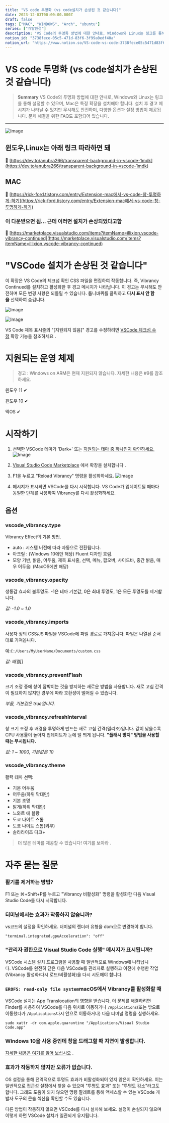 ```yaml
---
title: "VS code 투명화 (vs code설치가 손상된 것 같습니다)"
date: 2023-12-03T00:00:00.000Z
draft: false
tags: ["MAC", "WINDOWS", "Arch", "ubuntu"]
series: ["개발환경"]
description: "VS Code의 투명화 방법에 대한 안내로, Windows와 Linux는 링크를 통해 설정할 수 있으며, Mac은 특정 확장을 설치해야 합니다. 설치 후 경고 메시지가 나타날 수 있지만 무시해도 안전하며, 다양한 옵션과 설정 방법이 제공됩니다. 문제 해결을 위한 FAQ도 포함되어 있습니다."
notion_id: "3738fece-05c5-471d-83f6-3f99a0edf40a"
notion_url: "https://www.notion.so/VS-code-vs-code-3738fece05c5471d83f63f99a0edf40a"
---
```


# VS code 투명화 (vs code설치가 손상된 것 같습니다)

> **Summary**
> VS Code의 투명화 방법에 대한 안내로, Windows와 Linux는 링크를 통해 설정할 수 있으며, Mac은 특정 확장을 설치해야 합니다. 설치 후 경고 메시지가 나타날 수 있지만 무시해도 안전하며, 다양한 옵션과 설정 방법이 제공됩니다. 문제 해결을 위한 FAQ도 포함되어 있습니다.

---

![Image](https://prod-files-secure.s3.us-west-2.amazonaws.com/09ccd4d5-876c-4bba-bbdf-cc77a0a11257/e424f792-fe9f-4f2e-a84e-a1fe3f64ef2c/Untitled.png?X-Amz-Algorithm=AWS4-HMAC-SHA256&X-Amz-Content-Sha256=UNSIGNED-PAYLOAD&X-Amz-Credential=ASIAZI2LB46637W4OQF6%2F20250724%2Fus-west-2%2Fs3%2Faws4_request&X-Amz-Date=20250724T083656Z&X-Amz-Expires=3600&X-Amz-Security-Token=IQoJb3JpZ2luX2VjEAAaCXVzLXdlc3QtMiJHMEUCIQDbP0EEL%2F6IgaKy8UDTvYHQ9gR5EGld0xWyZFa9qkK9fwIgMX9kbuNHxjEwg2rqAzGc%2Fut%2BW1SSBpOc6zLQQuTOiHUq%2FwMIKRAAGgw2Mzc0MjMxODM4MDUiDKu%2Bpl2%2Bj2M%2FnBNQBircA73oZDR0GamFTEE2ck3IIU0d9HuyeVfTTPkzhA8QbpNrCx%2ByzAXdxSsMdr41NOSJGiZScbQhonyCQs6qggVDs%2FZ%2FQw5S1Z5ihyMAkw45%2BHWlOoZd7sNGMs3aMyG7adPrhh2gGZVQy4c3DhKT1FeQn7zGH6rYiLyr3d7XTsQulRW86FhjVILnDNUiC6SexKbDZwWnKw4qeKK1z%2FNiogwgVY7Z0K%2BwUjDqA2Ou8fFsVjVCcR3xbtwEhQ0ObiGG7VeoBWia6E0rooRhNHs71t4akMu9JpaQAqHLqUHmTyD5VSfyTKRG8Z5G%2Fst%2BEORk%2BWIyj%2BhFfnWTJvZED28pZYYlb0MuSzOp%2FI57kRL5Gb68VFH6G7Pzcmq5urcRFK3ZDyC2uNq7eHwXWYI2inKYEaKK1wuRjW1XkNB6Lah5eWv4cUzYiYM%2FEDuildK7OZqfukVFILMdp1EnScemOpMtlE%2BsoM%2Fc2Y13E1N1IGxqsI2%2FrHZdigkdF3j7ih3rg4GgtTFemQwxrUoVFlHccpauxZ8Rys6GNEGvg7Swu9gi6zTvlRsA4sgRrUsLrwS4H56hRqWE%2BTcaUxaPR1sLsprXIdm3yVygbB%2FpSLJrqDbm1KjUnIszlOMDOPhSyCPdaGlzMJDPh8QGOqUB4Jb6IgNSZ2sj%2FWtvumgGA6eOBpQp5bakm%2FwvvffqBOtHlUeuZi6k8n7DyWr8sZDQxXdBDHnCwarqaUVrp8KBDGKjSA029uMBJ4OkGKFcGYa%2F%2FYEM%2B9%2FRKavOvOo7Au8nH2k5xoFGYX2w%2BlICxnPUsKadeSYGIJ7jbA9ptJemnLoG8rmRp9KfjguU7CqJAhe60dqm5sdWTJ3LBEWDipwMcdq8%2Bu%2F%2F&X-Amz-Signature=e974a1fabd9b1fe5fc742099d05f93d0ae61ec4b9064277dc234c20b86d51456&X-Amz-SignedHeaders=host&x-amz-checksum-mode=ENABLED&x-id=GetObject)

## 윈도우,Linux는 아래 링크 따라하면 돼

🔗 [https://dev.to/anubra266/transparent-background-in-vscode-1mdk](https://dev.to/anubra266/transparent-background-in-vscode-1mdk)


## MAC

🔗 [https://rick-ford.tistory.com/entry/Extension-mac에서-vs-code-창-투명하게-하기](https://rick-ford.tistory.com/entry/Extension-mac에서-vs-code-창-투명하게-하기)

### 이 다운받으면 됨… 근데 이러면 설치가 손상되었다고함

🔗 [https://marketplace.visualstudio.com/items?itemName=illixion.vscode-vibrancy-continued](https://marketplace.visualstudio.com/items?itemName=illixion.vscode-vibrancy-continued)

# "VSCode 설치가 손상된 것 같습니다"

이 확장은 VS Code의 체크섬 확인 CSS 파일을 편집하여 작동합니다. 즉, Vibrancy Continued를 설치하고 활성화한 후 경고 메시지가 나타납니다. 이 경고는 무시해도 안전하며 모든 변경 사항은 되돌릴 수 있습니다. 톱니바퀴를 클릭하고 **다시 표시 안 함을** 선택하여 숨깁니다.

![Image](https://github.com/illixion/vscode-vibrancy-continued/raw/HEAD/warn.png)

![Image](https://github.com/illixion/vscode-vibrancy-continued/raw/HEAD/warnfix.png)

VS Code 제목 표시줄의 "[지원되지 않음]" 경고를 수정하려면 [VSCode 체크섬 수정](https://marketplace.visualstudio.com/items?itemName=lehni.vscode-fix-checksums) 확장 기능을 참조하세요 .

# 지원되는 운영 체제

> 경고 : Windows on ARM은 현재 지원되지 않습니다. 자세한 내용은 #9를 참조하세요.

윈도우 11 ✔

윈도우 10 ✔

맥OS ✔

# 시작하기

1. 선택한 VSCode 테마가 'Dark+' 또는 [지원되는 테마 중 하나인지 확인하세요.](https://marketplace.visualstudio.com/items?itemName=illixion.vscode-vibrancy-continued#vscode_vibrancy.theme)
![Image](https://github.com/illixion/vscode-vibrancy-continued/raw/HEAD/step-1.png)

1. [Visual Studio Code Marketplace](https://marketplace.visualstudio.com/items?itemName=illixion.vscode-vibrancy-continued) 에서 확장을 설치합니다 .
1. F1을 누르고 "Reload Vibrancy" 명령을 활성화하세요.
![Image](https://github.com/illixion/vscode-vibrancy-continued/raw/HEAD/step-3.png)

1. 메시지가 표시되면 VSCode를 다시 시작합니다.
VS Code가 업데이트될 때마다 동일한 단계를 사용하여 Vibrancy를 다시 활성화하세요.

## 옵션

### vscode_vibrancy.type

Vibrancy Effect의 기본 방법.

- auto : 시스템 버전에 따라 자동으로 전환됩니다.
- 아크릴 : (Windows 10에만 해당) Fluent 디자인 흐림.
- 모양 기반, 밝음, 어두움, 제목 표시줄, 선택, 메뉴, 팝오버, 사이드바, 중간 밝음, 매우 어두움: (MacOS에만 해당)
### vscode_vibrancy.opacity

생동감 효과의 불투명도. -1은 테마 기본값, 0은 최대 투명도, 1은 모든 투명도를 제거합니다.

*값: -1.0 ~ 1.0*

### vscode_vibrancy.imports

사용자 정의 CSS/JS 파일을 VSCode에 파일 경로로 가져옵니다. 파일은 나열된 순서대로 가져옵니다.

예:`C:/Users/MyUserName/Documents/custom.css`

*값: 배열[]*

### vscode_vibrancy.preventFlash

크기 조정 중에 창이 깜박이는 것을 방지하는 새로운 방법을 사용합니다. 새로 고침 간격이 필요하지 않지만 경우에 따라 호환성이 떨어질 수 있습니다.

*부울, 기본값은 true입니다.*

### vscode_vibrancy.refreshInterval

창 크기 조정 후 배경을 투명하게 만드는 새로 고침 간격(밀리초)입니다. 값이 낮을수록 CPU 사용률이 높아져 업데이트가 눈에 덜 띄게 됩니다. **"플래시 방지" 방법을 사용할 때는 무시됩니다.**

*값: 1 ~ 1000, 기본값은 10*

### vscode_vibrancy.theme

활력 테마 선택:

- 기본 어두움
- 어두움(하위 막대만)
- 기본 조명
- 밝게(하위 막대만)
- 느와르 에 블랑
- 도쿄 나이트 스톰
- 도쿄 나이트 스톰(외부)
- 솔라라이즈 다크+
> 더 많은 테마를 제공할 수 있습니다! 여기를 보아라 .

# 자주 묻는 질문

### 활기를 제거하는 방법?

F1 또는 ⌘+Shift+P를 누르고 "Vibrancy 비활성화" 명령을 활성화한 다음 Visual Studio Code를 다시 시작합니다.

### 터미널에서는 효과가 작동하지 않습니까?

vs코드의 설정을 확인하세요. 터미널의 렌더러 유형을 dom으로 변경해야 합니다.

`"terminal.integrated.gpuAcceleration": "off"`

### "관리자 권한으로 Visual Studio Code 실행" 메시지가 표시됩니까?

VSCode 시스템 설치 프로그램을 사용할 때 일반적으로 Windows에 나타납니다. VSCode를 완전히 닫은 다음 VSCode를 관리자로 실행하고 이전에 수행한 작업(Vibrancy 활성화/다시 로드/비활성화)을 다시 시도해야 합니다.

### `EROFS: read-only file system`macOS에서 Vibrancy를 활성화할 때

VSCode 설치는 App Translocation의 영향을 받습니다. 이 문제를 해결하려면 Finder를 사용하여 VSCode를 다음 위치로 이동하거나 `/Applications`(또는 밖으로 이동했다가 `/Applications`다시 안으로 이동하거나) 다음 터미널 명령을 실행하세요.

```plain text
sudo xattr -dr com.apple.quarantine "/Applications/Visual Studio Code.app"

```

### Windows 10을 사용 중인데 창을 드래그할 때 지연이 발생합니다.

[자세한 내용은 여기를 읽어 보십시오](https://github.com/EYHN/vscode-vibrancy/discussions/80) .

### 효과가 작동하지 않지만 오류가 없습니다.

OS 설정을 통해 전역적으로 투명도 효과가 비활성화되어 있지 않은지 확인하세요. 이는 일반적으로 접근성 설정에서 찾을 수 있으며 "투명도 효과" 또는 "투명도 감소"라고도 합니다. 그래도 도움이 되지 않으면 명령 팔레트를 통해 액세스할 수 있는 VSCode 개발자 도구의 콘솔 섹션을 확인할 수도 있습니다.

다른 방법이 작동하지 않으면 VSCode를 다시 설치해 보세요. 설정이 손실되지 않으며 이렇게 하면 VSCode 설치가 일관되게 유지됩니다.

